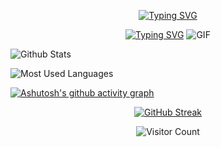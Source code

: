   <div align="center">

  <!--Typing-->
  <a href="https://git.io/typing-svg"><img src="https://readme-typing-svg.demolab.com?font=Bungee+Shade&size=32&pause=2000&color=0FF7D9&vCenter=true&width=650&lines=</ ----+Hyr1sky+There+!+---- />" alt="Typing SVG" /></a>
    
  </div>
  
  <div align="center">
      <a href="https://git.io/typing-svg"><img src="https://readme-typing-svg.demolab.com?font=Darumadrop+One&size=30&duration=3000&pause=100&color=F7A225&background=FFFFFF00&vCenter=true&multiline=true&repeat=true&width=435&height=200&lines=Yesterday+is+history;Tomorrow+is+mystery;But+today+is+a+gift;That's+why+it's+called+present" alt="Typing SVG" /></a>
      <img alt="GIF" src="https://raw.githubusercontent.com/JoeyBling/JoeyBling/master/pic/pusheencode.gif" />
  </div>

  ![Github Stats](https://github-readme-stats.vercel.app/api?username=Hyr1sky&show_icons=true&theme=light&count_private=true)

  ![Most Used Languages](https://github-readme-stats.vercel.app/api/top-langs/?username=Hyr1sky&theme=light&layout=compact)

  [![Ashutosh's github activity graph](https://github-readme-activity-graph.cyclic.app/graph?username=Hyr1sky&bg_color=fffff0&color=708090&line=24292e&point=24292e&area=true&hide_border=true)](https://github.com/ashutosh00710/github-readme-activity-graph)

  <div align="center">
  
  [![GitHub Streak](https://streak-stats.demolab.com?user=Hyr1sky&theme=rose)](https://git.io/streak-stats)

  <!--Visitor Counter-->
  ![Visitor Count](https://profile-counter.glitch.me/Hyr1sky/count.svg)

  </div>
